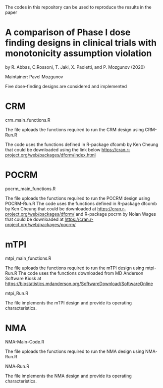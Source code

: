 The codes in this repository can be used to reproduce the results in the paper

# A comparison of Phase I dose finding designs in clinical trials with monotonicity assumption violation

by R. Abbas, C.Rossoni, T. Jaki, X. Paoletti, and P. Mozgunov (2020)

Maintainer: Pavel Mozgunov

Five dose-finding designs are considered and implemented


# CRM

crm_main_functions.R

The file uploads the functions required to run the CRM design using CRM-Run.R

The code uses the functions defined in R-package dfcomb by Ken Cheung that could be downloaded using the link below
https://cran.r-project.org/web/packages/dfcrm/index.html

# POCRM

pocrm_main_functions.R

The file uploads the functions required to run the POCRM design using POCRM-Run.R
The code uses the functions defined in R-package dfcomb by Ken Cheung that could be downloaded at
https://cran.r-project.org/web/packages/dfcrm/ and R-package pocrm by Nolan Wages that could be downloaded at https://cran.r-project.org/web/packages/pocrm/

# mTPI

mtpi_main_functions.R

The file uploads the functions required to run the mTPI design using mtpi-Run.R
The code uses the functions downloaded from MD Anderson Software Kiosk at https://biostatistics.mdanderson.org/SoftwareDownload/SoftwareOnline

mtpi_Run.R

The file implements the mTPI design and provide its operating characteristics.


# NMA

NMA-Main-Code.R

The file uploads the functions required to run the NMA design using NMA-Run.R

NMA-Run.R

The file implements the NMA design and provide its operating characteristics.


